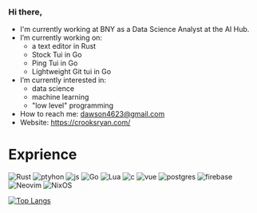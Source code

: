 ### Hi there,
- I'm currently working at BNY as a Data Science Analyst at the AI Hub.
- I’m currently working on:
    * a text editor in Rust
    * Stock Tui in Go
    * Ping Tui in Go
    * Lightweight Git tui in Go
- I’m currently interested in:
    * data science
    * machine learning
    * "low level" programming
- How to reach me: dawson4623@gmail.com
- Website: https://crooksryan.com/


# Exprience
![Rust](https://img.shields.io/badge/rust-%23000000.svg?style=for-the-badge&logo=rust&logoColor=white)
![ptyhon](https://img.shields.io/badge/Python-FFD43B?style=for-the-badge&logo=python&logoColor=blue)
![js](https://img.shields.io/badge/JavaScript-323330?style=for-the-badge&logo=javascript&logoColor=F7DF1E)
![Go](https://img.shields.io/badge/go-%2300ADD8.svg?style=for-the-badge&logo=go&logoColor=white)
![Lua](https://img.shields.io/badge/lua-%232C2D72.svg?style=for-the-badge&logo=lua&logoColor=white)
![c](https://img.shields.io/badge/C-00599C?style=for-the-badge&logo=c&logoColor=white)
![vue](https://img.shields.io/badge/Vue.js-35495E?style=for-the-badge&logo=vuedotjs&logoColor=4FC08D)
![postgres](https://img.shields.io/badge/PostgreSQL-316192?style=for-the-badge&logo=postgresql&logoColor=white)
![firebase](https://img.shields.io/badge/firebase-ffca28?style=for-the-badge&logo=firebase&logoColor=black)
![Neovim](https://img.shields.io/badge/NeoVim-%2357A143.svg?&style=for-the-badge&logo=neovim&logoColor=white)
![NixOS](https://img.shields.io/badge/NIXOS-5277C3.svg?style=for-the-badge&logo=NixOS&logoColor=white)

[![Top Langs](https://github-readme-stats-vert-gamma.vercel.app/api/top-langs/?username=rdawson46&size_weight=0.5&hide=css,html&count_weight=0.5&layout=compact&hide_border=true&bg_color=00000000&text_color=ffffff&title_color=ffffff)](https://github.com/rdawson46/github-readme-stats)
